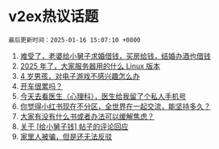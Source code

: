 # v2ex热议话题

`最后更新时间：2025-01-16 15:07:10 +0800`

1. [难受了，老婆给小舅子求婚借钱，买房给钱，结婚办酒也借钱](https://www.v2ex.com/t/1105435)
1. [2025 年了，大家服务器用的什么 Linux 版本](https://www.v2ex.com/t/1105283)
1. [4 岁男孩，对电子游戏不感兴趣怎么办](https://www.v2ex.com/t/1105276)
1. [开车很累吗？](https://www.v2ex.com/t/1105354)
1. [今天去看医生（心理科），医生给我留了个私人手机号](https://www.v2ex.com/t/1105339)
1. [你觉得小红书现在不分区，全世界在一起交流，能坚持多久？](https://www.v2ex.com/t/1105360)
1. [大家有没有什么书或者办法可以缓解焦虑？](https://www.v2ex.com/t/1105428)
1. [关于 [给小舅子钱] 帖子的评论回应](https://www.v2ex.com/t/1105494)
1. [家里人被骗，但是还无法反驳](https://www.v2ex.com/t/1105285)

